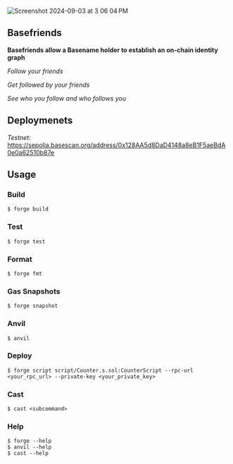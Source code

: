 ![Screenshot 2024-09-03 at 3 06 04 PM](https://github.com/user-attachments/assets/1d8087ea-46bf-477f-ad6e-af211912ba58)

## Basefriends

**Basefriends allow a Basename holder to establish an on-chain identity graph**

*Follow your friends*

*Get followed by your friends*

*See who you follow and who follows you*

## Deploymenets

*Testnet:* https://sepolia.basescan.org/address/0x128AA5d8DaD4148a8eB1F5aeBdA0e0a62510b87e

## Usage

### Build

```shell
$ forge build
```

### Test

```shell
$ forge test
```

### Format

```shell
$ forge fmt
```

### Gas Snapshots

```shell
$ forge snapshot
```

### Anvil

```shell
$ anvil
```

### Deploy

```shell
$ forge script script/Counter.s.sol:CounterScript --rpc-url <your_rpc_url> --private-key <your_private_key>
```

### Cast

```shell
$ cast <subcommand>
```

### Help

```shell
$ forge --help
$ anvil --help
$ cast --help
```
